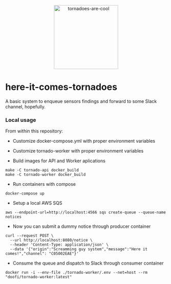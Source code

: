 <p align="center">
  <img alt="tornadoes-are-cool" src="https://user-images.githubusercontent.com/6361839/155834015-9f1beb9b-1076-431b-9592-f34ba8e955ca.png" height="200" />
</p>

# here-it-comes-tornadoes

A basic system to enqueue sensors findings and forward to some Slack channel, hopefully.

### Local usage

From within this repository:

- Customize docker-compose.yml with proper environment variables

- Customize tornado-worker with proper environment variables

- Build images for API and Worker aplications
```
make -C tornado-api docker_build
make -C tornado-worker docker_build
```

- Run containers with compose
```
docker-compose up
```

- Setup a local AWS SQS
```
aws --endpoint-url=http://localhost:4566 sqs create-queue --queue-name notices
```

- Now you can submit a dummy notice through producer container
```
curl --request POST \
  --url http://localhost:8080/notice \
  --header 'Content-Type: application/json' \
  --data '{"origin":"Screamming guy system","message":"Here it comes!","channel": "C05002EAE"}'
```

- Consume the queue and dispatch to Slack through consumer container
```
docker run -i --env-file ./tornado-worker/.env --net=host --rm "doofi/tornado-worker:latest"
```
